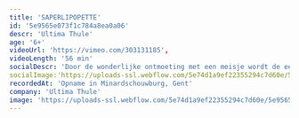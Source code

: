 ```yaml
---
title: 'SAPERLIPOPETTE'
id: '5e9565e073f1c784a8ea0a06'
descr: 'Ultima Thule'
age: '6+'
videoUrl: 'https://vimeo.com/303131185',
videoLength: '56 min'
socialDescr: 'Door de wonderlijke ontmoeting met een meisje wordt de eens zo grijze wereld van een oude man met een groot verdriet, beetje bij beetje terug gevuld met kleur. '
socialImage:'https://uploads-ssl.webflow.com/5e74d1a9ef22355294c7d60e/5e9565bd19faa74c5a511ea6_UltimaThule_SAPERLIPOPETTE_web.jpg'
recordedAt: 'Opname in Minardschouwburg, Gent'
company: 'Ultima Thule'
image: 'https://uploads-ssl.webflow.com/5e74d1a9ef22355294c7d60e/5e9565bd19faa74c5a511ea6_UltimaThule_SAPERLIPOPETTE_web.jpg'
---
```

